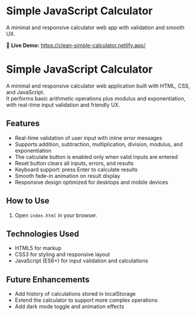 # Simple JavaScript Calculator

A minimal and responsive calculator web app with validation and smooth UX.

🚀 **Live Demo:** https://clean-simple-calculator.netlify.app/



# Simple JavaScript Calculator

A minimal and responsive calculator web application built with HTML, CSS, and JavaScript.  
It performs basic arithmetic operations plus modulus and exponentiation, with real-time input validation and friendly UX.

## Features

- Real-time validation of user input with inline error messages  
- Supports addition, subtraction, multiplication, division, modulus, and exponentiation  
- The calculate button is enabled only when valid inputs are entered  
- Reset button clears all inputs, errors, and results  
- Keyboard support: press Enter to calculate results  
- Smooth fade-in animation on result display  
- Responsive design optimized for desktops and mobile devices  

## How to Use

1. Open `index.html` in your browser.  
## Technologies Used

- HTML5 for markup  
- CSS3 for styling and responsive layout  
- JavaScript (ES6+) for input validation and calculations  

## Future Enhancements

- Add history of calculations stored in localStorage  
- Extend the calculator to support more complex operations  
- Add dark mode toggle and animation effects  
